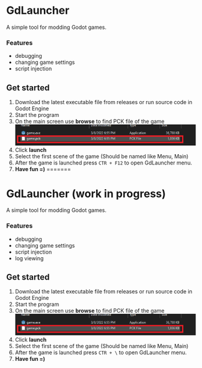 # GdLauncher
A simple tool for modding Godot games.
### Features
- debugging
- changing game settings
- script injection

## Get started
1. Download the latest executable file from releases or run source code in Godot Engine
2. Start the program
3. On the main screen use **browse** to find PCK file of the game
![](https://raw.githubusercontent.com/Wolfyxon/gdlauncher/main/GDLAUNCHER_FILES/textures/screenshots/screenshot1.png)
4. Click **launch**
5. Select the first scene of the game (Should be named like Menu, Main)
6. After the game is launched press `CTR + F12` to open GdLauncher menu.
7. **Have fun =)**
=======
# GdLauncher (work in progress)
A simple tool for modding Godot games.
### Features
- debugging
- changing game settings
- script injection
- log viewing

## Get started
1. Download the latest executable file from releases or run source code in Godot Engine
2. Start the program
3. On the main screen use **browse** to find PCK file of the game
![](https://raw.githubusercontent.com/Wolfyxon/gdlauncher/main/GDLAUNCHER_FILES/textures/screenshots/screenshot1.png)
4. Click **launch**
5. Select the first scene of the game (Should be named like Menu, Main)
6. After the game is launched press `CTR + \` to open GdLauncher menu.
7. **Have fun =)**
